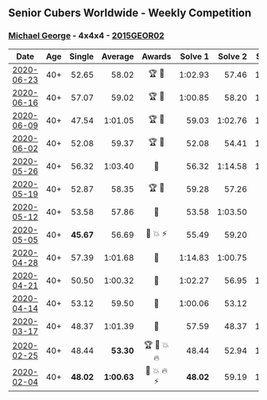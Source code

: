 ## Senior Cubers Worldwide - Weekly Competition
### [Michael George](../michael_george.md) - 4x4x4 - [2015GEOR02](https://www.worldcubeassociation.org/persons/2015GEOR02?event=444)

| Date | Age | Single | Average | Awards | Solve 1 | Solve 2 | Solve 3 | Solve 4 | Solve 5 | Video |
| :--: | :--: | --: | --: | :--: | --: | --: | --: | --: | --: | :-- |
| [2020-06-23](../../results/444/2020-06-23.md) | 40+ | 52.65 | 58.02 | 🏆 🥇 | 1:02.93 | 57.46 | 1:16.80 | 52.65 | 53.66 | [Link](https://www.facebook.com/events/268636114456043/permalink/281260209860300/) |
| [2020-06-16](../../results/444/2020-06-16.md) | 40+ | 57.07 | 59.02 | 🏆 🥇 | 1:00.85 | 58.20 | 1:06.86 | 58.00 | 57.07 | [Link](https://www.facebook.com/events/256188575607890/permalink/257812302112184/) |
| [2020-06-09](../../results/444/2020-06-09.md) | 40+ | 47.54 | 1:01.05 | 🏆 🥇 | 59.03 | 1:02.76 | 1:01.37 | 47.54 | 1:03.24 | [Link](https://www.facebook.com/events/1130228284009045/permalink/1133582403673633/) |
| [2020-06-02](../../results/444/2020-06-02.md) | 40+ | 52.08 | 59.37 | 🏆 🥇 | 52.08 | 54.41 | 1:10.00 | 1:08.12 | 55.57 | [Link](https://www.facebook.com/events/573401076937046/permalink/575242056752948/) |
| [2020-05-26](../../results/444/2020-05-26.md) | 40+ | 56.32 | 1:03.40 | 🥈 | 56.32 | 1:14.58 | 1:02.94 | 1:02.75 | 1:04.50 | [Link](https://www.facebook.com/events/637852836799991/permalink/640979989820609/) |
| [2020-05-19](../../results/444/2020-05-19.md) | 40+ | 52.87 | 58.35 | 🏆 🥇 | 59.28 | 57.26 | 52.87 | 1:01.50 | 58.50 | [Link](https://www.facebook.com/events/201300894172579/permalink/201947360774599/) |
| [2020-05-12](../../results/444/2020-05-12.md) | 40+ | 53.58 | 57.86 | 🥇 | 53.58 | 1:03.50 | 56.48 | 53.59 | 1:04.67 | [Link](https://www.facebook.com/events/276138643524223/permalink/280281956443225/) |
| [2020-05-05](../../results/444/2020-05-05.md) | 40+ | **45.67** | 56.69 | 🥇 💥 ⚡ | 55.49 | 59.20 | 55.37 | 1:03.46 | **45.67** | [Link](https://www.facebook.com/events/557526585195168/permalink/559133148367845/) |
| [2020-04-28](../../results/444/2020-04-28.md) | 40+ | 57.39 | 1:01.68 | 🥇 | 1:14.83 | 1:00.75 | 58.75 | 1:05.54 | 57.39 | [Link](https://www.facebook.com/events/543220986391837/permalink/545740879473181/) |
| [2020-04-21](../../results/444/2020-04-21.md) | 40+ | 50.50 | 1:00.32 | 🥇 | 1:02.27 | 56.95 | 1:01.75 | 1:03.98 | 50.50 | [Link](https://www.facebook.com/events/538096063773916/permalink/541862546730601/) |
| [2020-04-14](../../results/444/2020-04-14.md) | 40+ | 53.12 | 59.50 | 🥇 | 1:00.06 | 53.12 | 59.31 | 59.12 | 1:06.73 | [Link](https://www.facebook.com/events/1400953806773430/permalink/1402135086655302/) |
| [2020-03-17](../../results/444/2020-03-17.md) | 40+ | 48.37 | 1:01.39 | 🥈 | 57.59 | 48.37 | 1:13.74 | 1:08.27 | 58.31 | [Link](https://www.facebook.com/events/211732526904866/permalink/216782829733169/) |
| [2020-02-25](../../results/444/2020-02-25.md) | 40+ | 48.44 | **53.30** | 🏆 🥇 💥 🔥 | 48.44 | 52.94 | 1:05.53 | 57.64 | 49.31 | [Link](https://www.facebook.com/events/805797596592397/permalink/805925283246295/) |
| [2020-02-04](../../results/444/2020-02-04.md) | 40+ | **48.02** | **1:00.63** | 🥇 💥 🔥 ⚡ | **48.02** | 59.19 | 1:00.83 | 1:05.87 | 1:01.87 | [Link](https://www.facebook.com/michael.george.545/videos/10212920017115516/) |


<!-- Global site tag (gtag.js) - Google Analytics -->
<script async src="https://www.googletagmanager.com/gtag/js?id=UA-86348435-3"></script>
<script>window.dataLayer = window.dataLayer || []; function gtag() {dataLayer.push(arguments);} gtag('js', new Date()); gtag('config', 'UA-86348435-3');</script>
